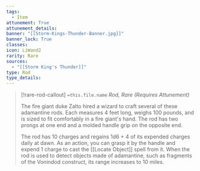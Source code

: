 ```yaml
---
tags:
  - Item
attunement: True
attunement_details: 
banner: "[[Storm-Kings-Thunder-Banner.jpg]]"
banner_lock: True
classes:
icon: LiWand2
rarity: Rare
sources:
  - "[[Storm King's Thunder]]"
type: Rod
type_details: 
---
```

>[!rare-rod-callout] `=this.file.name`
>*Rod, Rare (Requires Attunement)*
>
>The fire giant duke Zalto hired a wizard to craft several of these adamantine rods. Each measures 4 feet long, weighs 100 pounds, and is sized to fit comfortably in a fire giant's hand. The rod has two prongs at one end and a molded handle grip on the opposite end.
>
>The rod has 10 charges and regains 1d6 + 4 of its expended charges daily at dawn. As an action, you can grasp it by the handle and expend 1 charge to cast the [[Locate Object]] spell from it. When the rod is used to detect objects made of adamantine, such as fragments of the Vonindod construct, its range increases to 10 miles.
>
>
